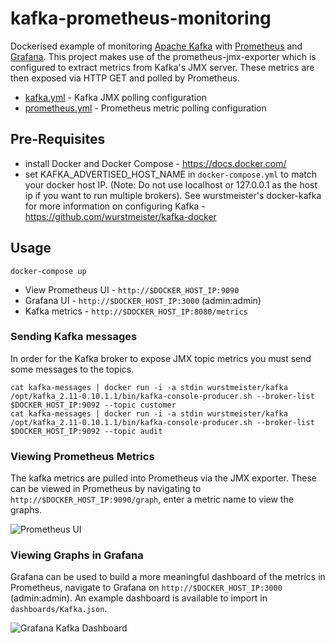 # kafka-prometheus-monitoring
Dockerised example of monitoring [Apache Kafka](https://kafka.apache.org/) with [Prometheus](https://prometheus.io/) and [Grafana](http://grafana.org/).  This project makes use of the prometheus-jmx-exporter which is configured to extract metrics from Kafka's JMX server.  These metrics are then exposed via HTTP GET and polled by Prometheus.

* [kafka.yml](../master/prometheus-jmx-exporter/confd/templates/kafka.yml.tmpl) - Kafka JMX polling configuration
* [prometheus.yml](../master/mount/prometheus/prometheus.yml) - Prometheus metric polling configuration

## Pre-Requisites
* install Docker and Docker Compose - https://docs.docker.com/
* set KAFKA_ADVERTISED_HOST_NAME in `docker-compose.yml` to match your docker host IP.  (Note: Do not use localhost or 127.0.0.1 as the host ip if you want to run multiple brokers).  See wurstmeister's docker-kafka for more information on configuring Kafka - https://github.com/wurstmeister/kafka-docker

## Usage

```
docker-compose up
```

- View Prometheus UI - `http://$DOCKER_HOST_IP:9090`
- Grafana UI - `http://$DOCKER_HOST_IP:3000` (admin:admin)
- Kafka metrics - `http://$DOCKER_HOST_IP:8080/metrics`

### Sending Kafka messages
In order for the Kafka broker to expose JMX topic metrics you must send some messages to the topics.
```
cat kafka-messages | docker run -i -a stdin wurstmeister/kafka /opt/kafka_2.11-0.10.1.1/bin/kafka-console-producer.sh --broker-list $DOCKER_HOST_IP:9092 --topic customer
cat kafka-messages | docker run -i -a stdin wurstmeister/kafka /opt/kafka_2.11-0.10.1.1/bin/kafka-console-producer.sh --broker-list $DOCKER_HOST_IP:9092 --topic audit
```

### Viewing Prometheus Metrics
The kafka metrics are pulled into Prometheus via the JMX exporter.  These can be viewed in Prometheus by navigating to `http://$DOCKER_HOST_IP:9090/graph`, enter a metric name to view the graphs.

![Prometheus UI](images/prometheus-ui.png?raw=true)

### Viewing Graphs in Grafana
Grafana can be used to build a more meaningful dashboard of the metrics in Prometheus, navigate to Grafana on `http://$DOCKER_HOST_IP:3000` (admin:admin).  An example dashboard is available to import in `dashboards/Kafka.json`.

![Grafana Kafka Dashboard](images/grafana-ui.png?raw=true)

